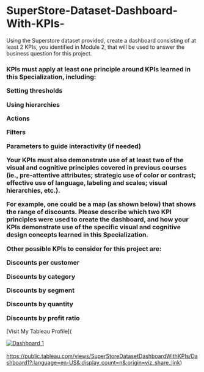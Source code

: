# SuperStore-Dataset-Dashboard-With-KPIs-
Using the Superstore dataset provided, create a dashboard consisting of at least 2 KPIs, you identified in Module 2, that will be used to answer the business question for this project. 

<h3>
KPIs must apply at least one principle around KPIs learned in this Specialization, including:

Setting thresholds

Using hierarchies

Actions

Filters

Parameters to guide interactivity (if needed) 

Your KPIs must also demonstrate use of at least two of the visual and cognitive principles covered in previous courses (ie., pre-attentive attributes; strategic use of color or contrast; effective use of language, labeling and scales; visual hierarchies, etc.).

For example, one could be a map (as shown below) that shows the range of discounts. Please describe which two KPI principles were used to create the dashboard, and how your KPIs demonstrate use of the specific visual and cognitive design concepts learned in this Specialization.  

Other possible KPIs to consider for this project are: 

Discounts per customer

Discounts by category

Discounts by segment

Discounts by quantity

Discounts by profit ratio

</h3>

[Visit My Tableau Profile](<div class='tableauPlaceholder' id='viz1666255411516' style='position: relative'><noscript><a href='#'><img alt='Dashboard 1 ' src='https:&#47;&#47;public.tableau.com&#47;static&#47;images&#47;Su&#47;SuperStoreDatasetDashboardWithKPIs&#47;Dashboard1&#47;1_rss.png' style='border: none' /></a></noscript><object class='tableauViz'  style='display:none;'><param name='host_url' value='https%3A%2F%2Fpublic.tableau.com%2F' /> <param name='embed_code_version' value='3' /> <param name='site_root' value='' /><param name='name' value='SuperStoreDatasetDashboardWithKPIs&#47;Dashboard1' /><param name='tabs' value='no' /><param name='toolbar' value='yes' /><param name='static_image' value='https:&#47;&#47;public.tableau.com&#47;static&#47;images&#47;Su&#47;SuperStoreDatasetDashboardWithKPIs&#47;Dashboard1&#47;1.png' /> <param name='animate_transition' value='yes' /><param name='display_static_image' value='yes' /><param name='display_spinner' value='yes' /><param name='display_overlay' value='yes' /><param name='display_count' value='yes' /><param name='language' value='en-US' /></object></div>              
https://public.tableau.com/views/SuperStoreDatasetDashboardWithKPIs/Dashboard1?:language=en-US&:display_count=n&:origin=viz_share_link)
